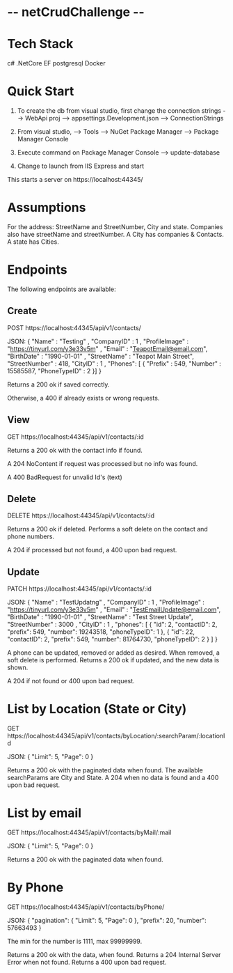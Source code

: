 # --  netCrudChallenge --

# Tech Stack
c# .NetCore
EF
postgresql
Docker

# Quick Start
1) To create the db from visual studio, first change the connection strings
 --> WebApi proj --> appsettings.Development.json --> ConnectionStrings

2) From visual studio, 
 --> Tools --> NuGet Package Manager --> Package Manager Console 

3) Execute command on Package Manager Console 
 --> update-database

4) Change to launch from IIS Express and start

This starts a server on https://localhost:44345/

# Assumptions
For the address: StreetName and StreetNumber, City and state.
Companies also have streetName and streetNumber.
A City has companies & Contacts.
A state has Cities.

# Endpoints
The following endpoints are available: 

## Create
POST https://localhost:44345/api/v1/contacts/

JSON:
{
	"Name" : "Testing" ,
	"CompanyID" : 1 ,
	"ProfileImage" : "https://tinyurl.com/y3e33v5m" ,
	"Email" : "TeapotEmail@email.com",
	"BirthDate" : "1990-01-01" ,
	"StreetName" : "Teapot Main Street",
	"StreetNumber" : 418,
	"CityID" : 1 ,
	"Phones": [
		{
			"Prefix" : 549,
			"Number" : 15585587,
			"PhoneTypeID" : 2
		}]
}

Returns a 200 ok if saved correctly. 

Otherwise, a 400 if already exists or wrong requests.

## View
GET https://localhost:44345/api/v1/contacts/:id

Returns a 200 ok with the contact info if found.

A 204 NoContent if request was processed but no info was found.

A 400 BadRequest for unvalid Id's (text)

## Delete 
DELETE https://localhost:44345/api/v1/contacts/:id

Returns a 200 ok if deleted. Performs a soft delete on the contact and phone numbers. 

A 204 if processed but not found, a 400 upon bad request.

## Update
PATCH https://localhost:44345/api/v1/contacts/:id

JSON: 
{
	"Name" : "TestUpdatng" ,
	"CompanyID" : 1 ,
	"ProfileImage" : "https://tinyurl.com/y3e33v5m" ,
	"Email" : "TestEmailUpdate@email.com",
	"BirthDate" : "1990-01-01" ,
	"StreetName" : "Test Street Update",
	"StreetNumber" : 3000 ,
	"CityID" : 1 ,
	"phones": [
          {
            "id": 2,
            "contactID": 2,
            "prefix": 549,
            "number": 19243518,
            "phoneTypeID": 1
        },
        {
            "id": 22,
            "contactID": 2,
            "prefix": 549,
            "number": 81764730,
            "phoneTypeID": 2
        }
    ]
}

A phone can be updated, removed or added as desired. When removed, a soft delete is performed.
Returns a 200 ok if updated, and the new data is shown.

A 204 if not found or 400 upon bad request.

# List by Location (State or City)
GET https://localhost:44345/api/v1/contacts/byLocation/:searchParam/:locationId

JSON: 
{
	"Limit": 5,
	"Page": 0
}

Returns a 200 ok with the paginated data when found. The available searchParams are City and State.
A 204 when no data is found and a 400 upon bad request.

# List by email 
GET https://localhost:44345/api/v1/contacts/byMail/:mail

JSON: 
{
	"Limit": 5,
	"Page": 0
}

Returns a 200 ok with the paginated data when found.

# By Phone
GET https://localhost:44345/api/v1/contacts/byPhone/

JSON: 
{
	"pagination": {
		"Limit": 5,
		"Page": 0
	},
	"prefix": 20, 
	"number": 57663493
}

The min for the number is 1111, max 99999999.

Returns a 200 ok with the data, when found. 
Returns a 204 Internal Server Error when not found.
Returns a 400 upon bad request. 
